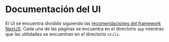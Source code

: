# Documentación del UI

El UI se encuentra dividido siguiendo las [recomendaciones del framework NextJS](https://nextjs.org/docs/app/building-your-application/routing#the-app-directory). Cada una de las páginas se encuentra en el directorio `app` mientras que las utilidades se encuentran en el directorio `utils`.
